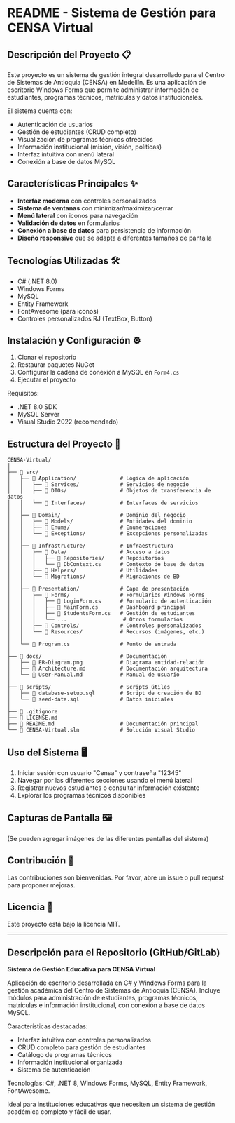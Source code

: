 # README - Sistema de Gestión para CENSA Virtual

## Descripción del Proyecto 📋
Este proyecto es un sistema de gestión integral desarrollado para el Centro de Sistemas de Antioquia (CENSA) en Medellín. Es una aplicación de escritorio Windows Forms que permite administrar información de estudiantes, programas técnicos, matrículas y datos institucionales.

El sistema cuenta con:
- Autenticación de usuarios
- Gestión de estudiantes (CRUD completo)
- Visualización de programas técnicos ofrecidos
- Información institucional (misión, visión, políticas)
- Interfaz intuitiva con menú lateral
- Conexión a base de datos MySQL

## Características Principales ✨
- **Interfaz moderna** con controles personalizados
- **Sistema de ventanas** con minimizar/maximizar/cerrar
- **Menú lateral** con iconos para navegación
- **Validación de datos** en formularios
- **Conexión a base de datos** para persistencia de información
- **Diseño responsive** que se adapta a diferentes tamaños de pantalla

## Tecnologías Utilizadas 🛠️
- C# (.NET 8.0)
- Windows Forms
- MySQL
- Entity Framework
- FontAwesome (para iconos)
- Controles personalizados RJ (TextBox, Button)

## Instalación y Configuración ⚙️
1. Clonar el repositorio
2. Restaurar paquetes NuGet
3. Configurar la cadena de conexión a MySQL en `Form4.cs`
4. Ejecutar el proyecto

Requisitos:
- .NET 8.0 SDK
- MySQL Server
- Visual Studio 2022 (recomendado)

## Estructura del Proyecto 📂
```
CENSA-Virtual/
│
├── 📁 src/
│   ├── 📁 Application/              # Lógica de aplicación
│   │   ├── 📁 Services/             # Servicios de negocio
│   │   ├── 📁 DTOs/                 # Objetos de transferencia de datos
│   │   └── 📁 Interfaces/           # Interfaces de servicios
│   │
│   ├── 📁 Domain/                   # Dominio del negocio
│   │   ├── 📁 Models/               # Entidades del dominio
│   │   ├── 📁 Enums/                # Enumeraciones
│   │   └── 📁 Exceptions/           # Excepciones personalizadas
│   │
│   ├── 📁 Infrastructure/           # Infraestructura
│   │   ├── 📁 Data/                 # Acceso a datos
│   │   │   ├── 📁 Repositories/     # Repositorios
│   │   │   └── 📄 DbContext.cs      # Contexto de base de datos
│   │   ├── 📁 Helpers/              # Utilidades
│   │   └── 📁 Migrations/           # Migraciones de BD
│   │
│   ├── 📁 Presentation/             # Capa de presentación
│   │   ├── 📁 Forms/                # Formularios Windows Forms
│   │   │   ├── 📄 LoginForm.cs      # Formulario de autenticación
│   │   │   ├── 📄 MainForm.cs       # Dashboard principal
│   │   │   ├── 📄 StudentsForm.cs   # Gestión de estudiantes
│   │   │   └── ...                  # Otros formularios
│   │   ├── 📁 Controls/             # Controles personalizados
│   │   └── 📁 Resources/            # Recursos (imágenes, etc.)
│   │
│   └── 📄 Program.cs                # Punto de entrada
│
├── 📁 docs/                         # Documentación
│   ├── 📄 ER-Diagram.png            # Diagrama entidad-relación
│   ├── 📄 Architecture.md           # Documentación arquitectura
│   └── 📄 User-Manual.md            # Manual de usuario
│
├── 📁 scripts/                      # Scripts útiles
│   ├── 📄 database-setup.sql        # Script de creación de BD
│   └── 📄 seed-data.sql             # Datos iniciales
│
├── 📄 .gitignore
├── 📄 LICENSE.md
├── 📄 README.md                     # Documentación principal
└── 📄 CENSA-Virtual.sln             # Solución Visual Studio
```

## Uso del Sistema 🖥️
1. Iniciar sesión con usuario "Censa" y contraseña "12345"
2. Navegar por las diferentes secciones usando el menú lateral
3. Registrar nuevos estudiantes o consultar información existente
4. Explorar los programas técnicos disponibles

## Capturas de Pantalla 🖼️
(Se pueden agregar imágenes de las diferentes pantallas del sistema)

## Contribución 🤝
Las contribuciones son bienvenidas. Por favor, abre un issue o pull request para proponer mejoras.

## Licencia 📄
Este proyecto está bajo la licencia MIT.

---

## Descripción para el Repositorio (GitHub/GitLab)

**Sistema de Gestión Educativa para CENSA Virtual**

Aplicación de escritorio desarrollada en C# y Windows Forms para la gestión académica del Centro de Sistemas de Antioquia (CENSA). Incluye módulos para administración de estudiantes, programas técnicos, matrículas e información institucional, con conexión a base de datos MySQL.

Características destacadas:
- Interfaz intuitiva con controles personalizados
- CRUD completo para gestión de estudiantes
- Catálogo de programas técnicos
- Información institucional organizada
- Sistema de autenticación

Tecnologías: C#, .NET 8, Windows Forms, MySQL, Entity Framework, FontAwesome.

Ideal para instituciones educativas que necesiten un sistema de gestión académica completo y fácil de usar.